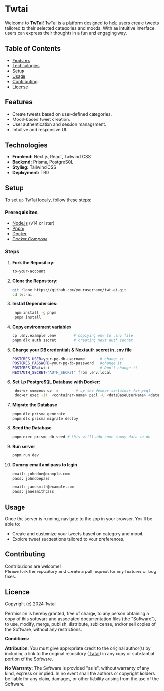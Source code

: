 # Twtai

Welcome to **TwTai**! TwTai is a platform designed to help users create tweets tailored to their selected categories and moods. With an intuitive interface, users can express their thoughts in a fun and engaging way.

## Table of Contents

- [Features](#features)
- [Technologies](#technologies)
- [Setup](#setup)
- [Usage](#usage)
- [Contributing](#contributing)
- [License](#license)

## Features

- Create tweets based on user-defined categories.
- Mood-based tweet creation.
- User authentication and session management.
- Intuitive and responsive UI.

## Technologies

- **Frontend:** Next.js, React, Tailwind CSS
- **Backend:** Prisma, PostgreSQL
- **Styling:** Tailwind CSS
- **Deployment:** TBD 

## Setup

To set up TwTai locally, follow these steps:

### Prerequisites

- [Node.js](https://nodejs.org/) (v14 or later)
- [Pnpm](https://pnpm.io/)
- [Docker](https://www.docker.com/get-started)
- [Docker Compose](https://docs.docker.com/compose/)

### Steps

1. **Fork the Repository:**

   ```bash
   to-your-account
   ```

2. **Clone the Repository:**

   ```bash
   git clone https://github.com/yourusername/twt-ai.git
   cd twt-ai
   ```

3. **Install Dependencies:**
   ```bash
    npm install -g pnpm
    pnpm install
    ```

4. **Copy environment variables**
    ```bash
    cp .env.example .env        # copiying env to .env file
    pnpm dlx auth secret        # creating next auth secret
    ```
5. **Change your DB credentials & Nextauth secret in .env file**
    ```bash
    POSTGRES_USER=your-pg-db-username       # change it
    POSTGRES_PASSWORD=your-pg-db-password   #change it
    POSTGRES_DB=twtai                       # Don't change it
    NEXTAUTH_SECRET="AUTH_SECRET" from .env.local
    ```

5. **Set Up PostgreSQL Database with Docker:**
   ```bash
    docker-compose up -d        # up the docker container for psql
    docker exec -it  <container-name> psql -U <dataBaseUserName> <dataBaseName>                 # open docker terminal in intereactive mode
    ```
6. **Migrate the Database**
    ```bash
    pnpm dlx prisma generate
    pnpm dlx prisma migrate deploy
    ```

7. **Seed the Database**
    ```bash
    pnpm exec prisma db seed # this willl add some dummy data in db
    ```

8. **Run server**
    ```bash
    pnpm run dev
    ```
9. **Dummy email and pass to login**
    ```bash
    email: johndoe@example.com
    pass: johndoepass

    email: janesmith@example.com
    pass: janesmithpass
    ```

## Usage
Once the server is running, navigate to the app in your browser. You'll be able to:

- Create and customize your tweets based on category and mood.
- Explore tweet suggestions tailored to your preferences.

## Contributing
Contributions are welcome!  
Please fork the repository and create a pull request for any features or bug fixes.

## Licence
Copyright (c) 2024 Twtai

Permission is hereby granted, free of charge, to any person obtaining a copy of this software and associated documentation files (the "Software"), to use, modify, merge, publish, distribute, sublicense, and/or sell copies of the Software, without any restrictions.

**Conditions:**

**Attribution**: You must give appropriate credit to the original author(s) by including a link to the original repository ([Twtai](https://github.com/gouravg8/twt-ai)) in any copy or substantial portion of the Software.

**No Warranty**: The Software is provided "as is", without warranty of any kind, express or implied. In no event shall the authors or copyright holders be liable for any claim, damages, or other liability arising from the use of the Software.